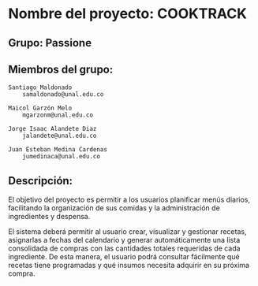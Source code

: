 # Nombre del proyecto: COOKTRACK

## Grupo: Passione

## Miembros del grupo:
	Santiago Maldonado 
		samaldonado@unal.edu.co

	Maicol Garzón Melo
		mgarzonm@unal.edu.co

	Jorge Isaac Alandete Diaz
		jalandete@unal.edu.co

	Juan Esteban Medina Cardenas
		jumedinaca@unal.edu.co

## Descripción:

El objetivo del proyecto es permitir a los usuarios planificar menús diarios, facilitando la organización de sus comidas y la administración de ingredientes y despensa. 

El sistema deberá permitir al usuario crear, visualizar y gestionar recetas, asignarlas a fechas del calendario y generar automáticamente una lista consolidada de compras con las cantidades totales requeridas de cada ingrediente. De esta manera, el usuario podrá consultar fácilmente qué recetas tiene programadas y qué insumos necesita adquirir en su próxima compra.
